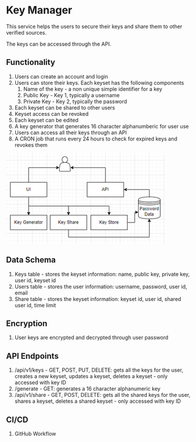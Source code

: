 # Key Manager

This service helps the users to secure their keys and share them to other verified sources.

The keys can be accessed through the API.

## Functionality
1. Users can create an account and login
2. Users can store their keys. Each keyset has the following components
   1. Name of the key - a non unique simple identifier for a key
   2. Public Key - Key 1, typically a username
   3. Private Key - Key 2, typically the password
3. Each keyset can be shared to other users
4. Keyset access can be revoked
5. Each keyset can be edited
6. A key generator that generates 16 character alphanumberic for user use
7. Users can access all their keys through an API
8. A CRON job that runs every 24 hours to check for expired keys and revokes them

![Alt text](static/image.png)

## Data Schema
1. Keys table - stores the keyset information: name, public key, private key, user id, keyset id
2. Users table - stores the user information: username, password, user id, email
3. Share table - stores the keyset information: keyset id, user id, shared user id, time limit

## Encryption
1. User keys are encrypted and decrypted through user password

## API Endpoints
1. /api/v1/keys - GET, POST, PUT, DELETE: gets all the keys for the user, creates a new keyset, updates a keyset, deletes a keyset - only accessed with key ID
2. /generate - GET: generates a 16 character alphanumeric key
3. /api/v1/share - GET, POST, DELETE: gets all the shared keys for the user, shares a keyset, deletes a shared keyset - only accessed with key ID

## CI/CD
1. GitHub Workflow
